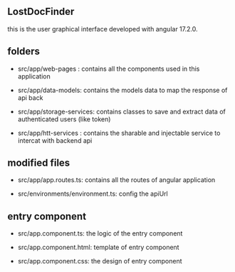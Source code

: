 ## LostDocFinder
this is the user graphical interface developed with angular 17.2.0.
## folders 
- src/app/web-pages : contains all the components used in this application

- src/app/data-models: contains the models data to map the response of api back

- src/app/storage-services: contains classes to save and extract data of authenticated users (like token)

- src/app/htt-services : contains the sharable and injectable service to intercat with backend api 

## modified files
- src/app/app.routes.ts: contains all the routes of angular application

- src/environments/environment.ts: config the apiUrl

## entry component
- src/app.component.ts: the logic of the entry component

- src/app.component.html: template of entry component

- src/app.component.css: the design of entry component


